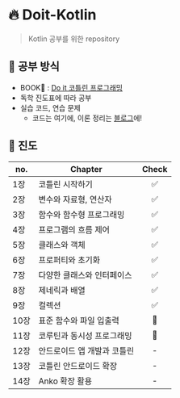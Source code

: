 # :fire: Doit-Kotlin
> Kotlin 공부를 위한 repository

## :pencil: 공부 방식
+ BOOK:orange_book: : [Do it 코틀린 프로그래밍](http://www.easyspub.co.kr/20_Menu/BookView/312/PUB)
+ 독학 진도표에 따라 공부
+ 실습 코드, 연습 문제
  + 코드는 여기에, 이론 정리는 [블로그](https://junyoung-developer.tistory.com/category/ANDROID/%5B%EA%B3%B5%EB%B6%80%5D%20Kotlin%20%ED%94%84%EB%A1%9C%EA%B7%B8%EB%9E%98%EB%B0%8D)에!

## :bookmark_tabs: 진도
|no.|Chapter|Check|
|---|-------|:---:|
|1장|코틀린 시작하기|:white_check_mark:|
|2장|변수와 자료형, 연산자|:white_check_mark:|
|3장|함수와 함수형 프로그래밍|:white_check_mark:|
|4장|프로그램의 흐름 제어|:white_check_mark:|
|5장|클래스와 객체|:white_check_mark:|
|6장|프로퍼티와 초기화|:white_check_mark:|
|7장|다양한 클래스와 인터페이스|:white_check_mark:|
|8장|제네릭과 배열|:white_check_mark:|
|9장|컬렉션|:white_check_mark:|
|10장|표준 함수와 파일 입출력|:raising_hand:|
|11장|코루틴과 동시성 프로그래밍|:raising_hand:|
|12장|안드로이드 앱 개발과 코틀린|-|
|13장|코틀린 안드로이드 확장|-|
|14장|Anko 확장 활용|-|
